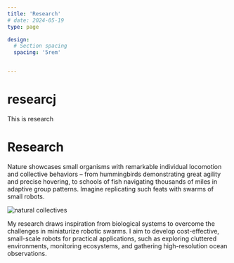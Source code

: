 ```yaml
---
title: 'Research'
# date: 2024-05-19
type: page

design:
  # Section spacing
  spacing: '5rem'


---
```


# researcj
 
This is research


# Research

Nature showcases small organisms with remarkable individual locomotion and collective behaviors – from hummingbirds demonstrating great agility and precise hovering, to schools of fish navigating thousands of miles in adaptive group patterns. Imagine replicating such feats with swarms of small robots.

![natural collectives](../research/animal-swarm.jpg)


My research draws inspiration from biological systems to overcome the challenges in miniaturize robotic swarms. I aim to develop cost-effective, small-scale robots for practical applications, such as exploring cluttered environments, monitoring ecosystems, and gathering high-resolution ocean observations.

<!-- ![Miniature robot swarm](../images/robot_swarm.jpg) -->